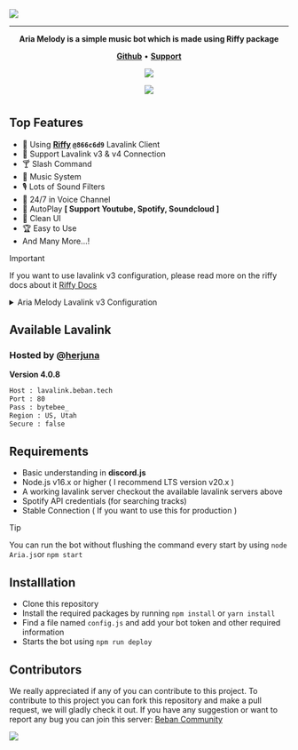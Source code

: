<img src="Aria Melody.svg" />

---

<p align="center">
  <strong>Aria Melody is a simple music bot which is made using Riffy package</strong>
  </p>

<p align="center">
    <a href="https://github.com/BebanCode/Aria-Melody"><b>Github</b></a> •
    <a href="https://discord.gg/9eCgpGuZAa"><b>Support</b></a>
</p>

<div align="center">
  <a href="https://www.npmjs.com/package/riffy"><img src="https://img.shields.io/badge/Riffy-@866c6d9-blue" />
</div>
<p align="center"> 
  <a href="https://discord.gg/9eCgpGuZAa" target="_blank"> <img src="https://discordapp.com/api/guilds/1215235509958479894/widget.png?style=banner2"/> </a>
</p>

#

## Top Features
-   🎻 Using **[Riffy](https://www.npmjs.com/package/riffy) `@866c6d9`** Lavalink Client
-   🌊 Support Lavalink v3 & v4 Connection
-   🍸️ Slash Command
-   🎵 Music System
-   🎙️ Lots of Sound Filters
-   💺 24/7 in Voice Channel
-   🔎 AutoPlay **[ Support Youtube, Spotify, Soundcloud ]**
-   🫧 Clean UI
-   🏆️ Easy to Use
-   And Many More...!

> [!IMPORTANT]
> If you want to use lavalink v3 configuration, please read more on the riffy docs about it [Riffy Docs](https://riffy.js.org/basics/usage)

<details>
<summary>Aria Melody Lavalink v3 Configuration</summary>

On Aria.js `line 53` change the rest version to `v3`
```diff
client.riffy = new Riffy(client, config.nodes, {
    send: (payload) => {
        const guild = client.guilds.cache.get(payload.d.guild_id);
        if (guild) guild.shard.send(payload);
    },
    defaultSearchPlatform: config.defaultSearchPlatform,
    reconnectTries: 15,
-   restVersion: "v4",
+   restVersion: "v3",
    plugin: [spotify]
});
```

On command/commands/music/play.js line 47-65
```diff
- if (loadType === "playlist") {
+ if (loadType === 'PLAYLIST_LOADED') {
			for (const track of resolve.tracks) {
				track.info.requester = interaction.member;
				player.queue.add(track);
			}

			await interaction.editReply({ embeds: [embed.setDescription(`\`➕\` | **[${playlistInfo.name}](${query})** • ${tracks.length} Track(s) • ${interaction.member}`)] });
			if (!player.playing && !player.paused) return player.play();

- } else if (loadType === "search" || loadType === "track") {
+ } else if (loadType === 'SEARCH_RESULT' || loadType === 'TRACK_LOADED') {
			const track = tracks.shift();
				
			track.info.requester = interaction.member;
			player.queue.add(track);

			await interaction.editReply({ embeds: [embed.setDescription(`\`➕\` | **[${track.info.title}](${track.info.uri})** • ${interaction.member}`)] });
			if (!player.playing && !player.paused) return player.play();

		}
```
</details>

## Available Lavalink
### Hosted by @[herjuna](https://discord.gg/9eCgpGuZAa)
**Version 4.0.8** <br />
```bash
Host : lavalink.beban.tech
Port : 80
Pass : bytebee_
Region : US, Utah
Secure : false
```

## Requirements
-   Basic understanding in **discord.js**
-   Node.js v16.x or higher ( I recommend LTS version v20.x )
-   A working lavalink server checkout the available lavalink servers above
-   Spotify API credentials (for searching tracks)
-   Stable Connection ( If you want to use this for production )

> [!TIP]
> You can run the bot without flushing the command every start by using `node Aria.js`or `npm start`

## Installlation
-   Clone this repository
-   Install the required packages by running `npm install` or `yarn install`
-   Find a file named `config.js` and add your bot token and other required information
-   Starts the bot using `npm run deploy`

## Contributors
We really appreciated if any of you can contribute to this project. To contribute to this project you can fork this repository and make a pull request, we will gladly check it out. If you have any suggestion or want to report any bug you can join this server: [Beban Community](https://discord.gg/9eCgpGuZAa)

<a href="https://github.com/Beban-Studio/Aria-Melody/graphs/contributors">
  <img src="https://contributors-img.web.app/image?repo=beban-studio/aria-melody" />
</a>